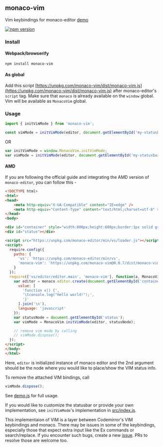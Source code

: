 ## monaco-vim

Vim keybindings for monaco-editor [demo](https://editor-a5ea1.firebaseapp.com)

[![npm version](https://badge.fury.io/js/monaco-vim.svg)](https://www.npmjs.com/package/monaco-vim)

### Install

#### Webpack/browserify
```sh
npm install monaco-vim
```

#### As global

Add this script [https://unpkg.com/monaco-vim/dist/monaco-vim.js](https://unpkg.com/monaco-vim/dist/monaco-vim.js) after monaco-editor's `script` tag.
Make sure that `monaco` is already available on the `window` global. Vim will be available as `MonacoVim` global.

### Usage

```js
import { initVimMode } from 'monaco-vim';

const vimMode = initVimMode(editor, document.getElementById('my-statusbar'))
```

OR

```js
var initVimMode = window.MonacoVim.initVimMode;
var vimMode = initVimMode(editor, document.getElementById('my-statusbar'));
```

#### AMD

If you are following the official guide and integrating the AMD version of `monaco-editor`, you can follow this -

```html
<!DOCTYPE html>
<html>
<head>
    <meta http-equiv="X-UA-Compatible" content="IE=edge" />
    <meta http-equiv="Content-Type" content="text/html;charset=utf-8" >
</head>
<body>

<div id="container" style="width:800px;height:600px;border:1px solid grey"></div>
<div id="status"></div>

<script src="https://unpkg.com/monaco-editor/min/vs/loader.js"></script>
<script>
  require.config({
    paths: {
      'vs': 'https://unpkg.com/monaco-editor/min/vs',
      'monaco-vim': 'https://unpkg.com/monaco-vim@0.0.7/dist/monaco-vim',
    }
  });
  require(['vs/editor/editor.main', 'monaco-vim'], function(a, MonacoVim) {
    var editor = monaco.editor.create(document.getElementById('container'), {
      value: [
        'function x() {',
        '\tconsole.log("Hello world!");',
        '}'
      ].join('\n'),
      language: 'javascript'
    });
    var statusNode = document.getElementById('status');
    var vimMode = MonacoVim.initVimMode(editor, statusNode);

    // remove vim mode by calling
    // vimMode.dispose();
  });
</script>
</body>
</html>
```

Here, `editor` is initialized instance of monaco editor and the 2nd argument should be the node where you would like to place/show the VIM status info.

To remove the attached VIM bindings, call

```js
vimMode.dispose();
```

See [demo.js](https://github.com/brijeshb42/monaco-vim/tree/master/src/demo.js) for full usage.

If you would like to customize the statusbar or provide your own implementation, see `initVimMode`'s implementation in [src/index.js](https://github.com/brijeshb42/monaco-vim/tree/master/src/index.js).

This implementaion of VIM is a layer between Codemirror's VIM keybindings and monaco. There may be issues in some of the keybindings, especially those that expect extra input like the Ex commands or search/replace. If you encounter such bugs, create a new [issue](https://github.com/brijeshb42/monaco-vim/issues). PRs to resolve those are welcome too.
